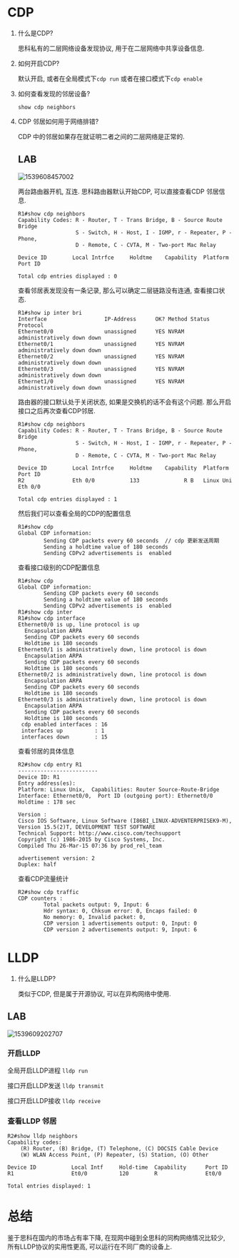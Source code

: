 # CDP

1. 什么是CDP?

   思科私有的二层网络设备发现协议, 用于在二层网络中共享设备信息.

2. 如何开启CDP?

   默认开启, 或者在全局模式下`cdp run` 或者在接口模式下`cdp enable`

3. 如何查看发现的邻居设备?

   `show cdp neighbors`

4. CDP 邻居如何用于网络排错?

   CDP 中的邻居如果存在就证明二者之间的二层网络是正常的.



   ## LAB

   ![1539608457002](D:\My_Project\ccna\Lay2_Device_Discovery\assets\1539608457002.png)

   两台路由器开机, 互连. 思科路由器默认开始CDP, 可以直接查看CDP 邻居信息.

   ```
   R1#show cdp neighbors
   Capability Codes: R - Router, T - Trans Bridge, B - Source Route Bridge
                     S - Switch, H - Host, I - IGMP, r - Repeater, P - Phone,
                     D - Remote, C - CVTA, M - Two-port Mac Relay
   
   Device ID        Local Intrfce     Holdtme    Capability  Platform  Port ID
   
   Total cdp entries displayed : 0
   
   ```

   查看邻居表发现没有一条记录, 那么可以确定二层链路没有连通, 查看接口状态.

   ```
   R1#show ip inter bri
   Interface                  IP-Address      OK? Method Status                Protocol
   Ethernet0/0                unassigned      YES NVRAM  administratively down down
   Ethernet0/1                unassigned      YES NVRAM  administratively down down
   Ethernet0/2                unassigned      YES NVRAM  administratively down down
   Ethernet0/3                unassigned      YES NVRAM  administratively down down
   Ethernet1/0                unassigned      YES NVRAM  administratively down down
   
   ```

   路由器的接口默认处于关闭状态, 如果是交换机的话不会有这个问题. 那么开启接口之后再次查看CDP邻居.

   ```
   R1#show cdp neighbors
   Capability Codes: R - Router, T - Trans Bridge, B - Source Route Bridge
                     S - Switch, H - Host, I - IGMP, r - Repeater, P - Phone,
                     D - Remote, C - CVTA, M - Two-port Mac Relay
   
   Device ID        Local Intrfce     Holdtme    Capability  Platform  Port ID
   R2               Eth 0/0           133              R B   Linux Uni Eth 0/0
   
   Total cdp entries displayed : 1
   
   ```

   然后我们可以查看全局的CDP的配置信息

   ```
   R1#show cdp
   Global CDP information:
           Sending CDP packets every 60 seconds  // cdp 更新发送周期
           Sending a holdtime value of 180 seconds
           Sending CDPv2 advertisements is  enabled
   
   ```

   查看接口级别的CDP配置信息

   ```
   R1#show cdp
   Global CDP information:
           Sending CDP packets every 60 seconds
           Sending a holdtime value of 180 seconds
           Sending CDPv2 advertisements is  enabled
   R1#show cdp inter
   R1#show cdp interface
   Ethernet0/0 is up, line protocol is up
     Encapsulation ARPA
     Sending CDP packets every 60 seconds
     Holdtime is 180 seconds
   Ethernet0/1 is administratively down, line protocol is down
     Encapsulation ARPA
     Sending CDP packets every 60 seconds
     Holdtime is 180 seconds
   Ethernet0/2 is administratively down, line protocol is down
     Encapsulation ARPA
     Sending CDP packets every 60 seconds
     Holdtime is 180 seconds
   Ethernet0/3 is administratively down, line protocol is down
     Encapsulation ARPA
     Sending CDP packets every 60 seconds
     Holdtime is 180 seconds
    cdp enabled interfaces : 16
    interfaces up          : 1
    interfaces down        : 15
   
   ```

   查看邻居的具体信息

   ```
   R2#show cdp entry R1
   -------------------------
   Device ID: R1
   Entry address(es):
   Platform: Linux Unix,  Capabilities: Router Source-Route-Bridge
   Interface: Ethernet0/0,  Port ID (outgoing port): Ethernet0/0
   Holdtime : 178 sec
   
   Version :
   Cisco IOS Software, Linux Software (I86BI_LINUX-ADVENTERPRISEK9-M), Version 15.5(2)T, DEVELOPMENT TEST SOFTWARE
   Technical Support: http://www.cisco.com/techsupport
   Copyright (c) 1986-2015 by Cisco Systems, Inc.
   Compiled Thu 26-Mar-15 07:36 by prod_rel_team
   
   advertisement version: 2
   Duplex: half
   ```

   查看CDP流量统计

   ```
   R2#show cdp traffic
   CDP counters :
           Total packets output: 9, Input: 6
           Hdr syntax: 0, Chksum error: 0, Encaps failed: 0
           No memory: 0, Invalid packet: 0,
           CDP version 1 advertisements output: 0, Input: 0
           CDP version 2 advertisements output: 9, Input: 6
   
   ```


# LLDP

1. 什么是LLDP?

   类似于CDP, 但是属于开源协议, 可以在异构网络中使用.

## LAB

![1539609202707](D:\My_Project\ccna\Lay2_Device_Discovery\assets\1539609202707.png)

### 开启LLDP

全局开启LLDP进程 `lldp run`

接口开启LLDP发送 `lldp transmit`

接口开启LLDP接收 `lldp receive`

### 查看LLDP 邻居

```
R2#show lldp neighbors
Capability codes:
    (R) Router, (B) Bridge, (T) Telephone, (C) DOCSIS Cable Device
    (W) WLAN Access Point, (P) Repeater, (S) Station, (O) Other

Device ID           Local Intf     Hold-time  Capability      Port ID
R1                  Et0/0          120        R               Et0/0

Total entries displayed: 1

```



# 总结

鉴于思科在国内的市场占有率下降, 在现网中碰到全思科的同构网络情况比较少, 所有LLDP协议的实用性更高, 可以运行在不同厂商的设备上.